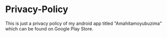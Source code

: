 # Privacy-Policy

This is just a privacy policy of my android app titled "Amahitamoyubuzima" which can be found on Google Play Store.
